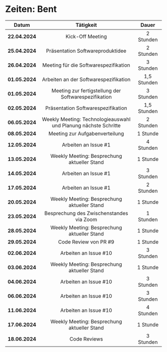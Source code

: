 # Zeiten: Bent

|     Datum      |                            Tätigkeit                            |    Dauer    |
| :------------: | :-------------------------------------------------------------: | :---------: |
| **22.04.2024** |                        Kick-Off Meeting                         |  2 Stunden  |
| **25.04.2024** |                Präsentation Softwareproduktidee                 |  2 Stunden  |
| **26.04.2024** |              Meeting für die Softwarespezifikation              |  3 Stunden  |
| **01.05.2024** |              Arbeiten an der Softwarespezifikation              | 1,5 Stunden |
| **01.05.2024** |      Meeting zur fertigstellung der Softwarespezifikation       |  3 Stunden  |
| **02.05.2024** |               Präsentation Softwarespezifikation                | 1,5 Stunden |
| **06.05.2024** | Weekly Meeting: Technologieauswahl und Planung nächste Schritte |  2 Stunden  |
| **08.05.2024** |                 Meeting zur Aufgabenverteilung                  |  1 Stunde   |
| **12.05.2024** |                      Arbeiten an Issue #1                       |  4 Stunden  |
| **13.05.2024** |           Weekly Meeting: Besprechung aktueller Stand           |  1 Stunde   |
| **14.05.2024** |                      Arbeiten an Issue #1                       |  3 Stunden  |
| **17.05.2024** |                      Arbeiten an Issue #1                       |  2 Stunden  |
| **20.05.2024** |           Weekly Meeting: Besprechung aktueller Stand           |  1 Stunde   |
| **23.05.2024** |            Besprechung des Zwischenstandes via Zoom             |  1 Stunden  |
| **28.05.2024** |           Weekly Meeting: Besprechung aktueller Stand           |  1 Stunde   |
| **29.05.2024** |                      Code Review von PR #9                      |  1 Stunde   |
| **02.06.2024** |                      Arbeiten an Issue #10                      |  3 Stunden  |
| **03.06.2024** |           Weekly Meeting: Besprechung aktueller Stand           |  1 Stunde   |
| **04.06.2024** |                      Arbeiten an Issue #10                      |  3 Stunden  |
| **06.06.2024** |                      Arbeiten an Issue #10                      |  3 Stunden  |
| **11.06.2024** |                      Arbeiten an Issue #10                      |  4 Stunden  |
| **17.06.2024** |           Weekly Meeting: Besprechung aktueller Stand           |  1 Stunde   |
| **18.06.2024** |                          Code Reviews                           |  3 Stunden  |
